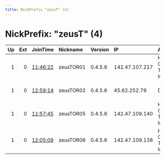 ```yaml
---
title: NickPrefix "zeusT" (4)
---
```


# NickPrefix: "zeusT" (4)

|   Up |   Ext | JoinTime                                                                                            | Nickname   | Version   | IP             | AS                     | CC   |   ORp |   Dirp | OS    | Contact                     |   eFamMembers |
|-----:|------:|:----------------------------------------------------------------------------------------------------|:-----------|:----------|:---------------|:-----------------------|:-----|------:|-------:|:------|:----------------------------|--------------:|
|    1 |     0 | [11:46:22](https://metrics.torproject.org/rs.html#details/2606840B3493DA2D02EB6120EFD9A712DA12CF7F) | zeusTOR01  | 0.4.5.6   | 142.47.107.217 | Hydro One Telecom Inc. | ca   |  9001 |      0 | Linux | tor-operator@php-server.com |             1 |
|    1 |     0 | [12:59:14](https://metrics.torproject.org/rs.html#details/5692B9EAAC84D94872AE29D683848B029B9A8676) | zeusTOR02  | 0.4.5.6   | 45.62.252.79   | DataCity               | ca   |  9001 |      0 | Linux | tor-operator@php-server.com |             1 |
|    1 |     0 | [11:57:45](https://metrics.torproject.org/rs.html#details/CF5BC2757F1F1AD97CDEA49D283E3D0E7DB31ED7) | zeusTOR05  | 0.4.5.6   | 142.47.109.140 | Hydro One Telecom Inc. | ca   |  9001 |      0 | Linux | tor-operator@php-server.com |             1 |
|    1 |     0 | [12:05:09](https://metrics.torproject.org/rs.html#details/DA0F4B8E962D945CFAC1CBF844579862CE306077) | zeusTOR06  | 0.4.5.6   | 142.47.109.138 | Hydro One Telecom Inc. | ca   |  9001 |      0 | Linux | tor-operator@php-server.com |             1 |
